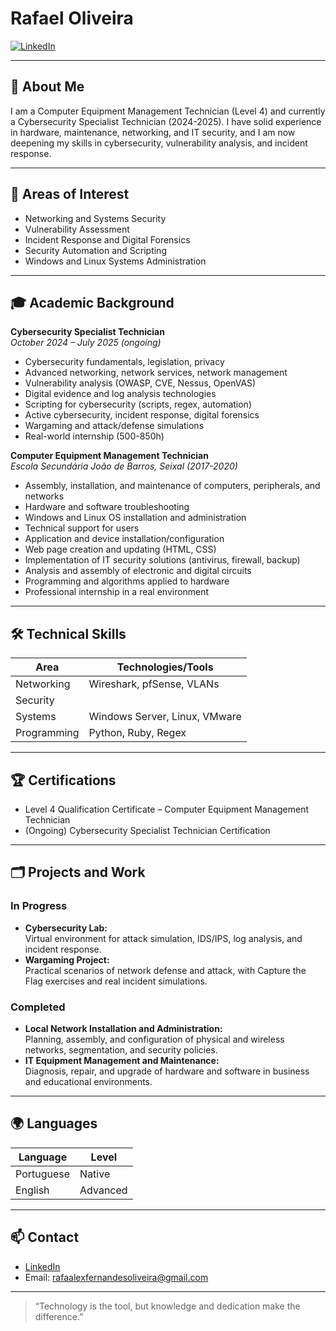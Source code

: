 # Rafael Oliveira

<a href="https://www.linkedin.com/in/rafael-oliveira-034506253/" target="_blank">
  <img src="https://img.shields.io/badge/LinkedIn-0077B5?style=for-the-badge&logo=linkedin&logoColor=white" alt="LinkedIn"/>
</a>

---

## 👤 About Me

I am a Computer Equipment Management Technician (Level 4) and currently a Cybersecurity Specialist Technician (2024-2025). I have solid experience in hardware, maintenance, networking, and IT security, and I am now deepening my skills in cybersecurity, vulnerability analysis, and incident response.

---

## 🚀 Areas of Interest

- Networking and Systems Security
- Vulnerability Assessment
- Incident Response and Digital Forensics
- Security Automation and Scripting
- Windows and Linux Systems Administration

---

## 🎓 Academic Background

**Cybersecurity Specialist Technician**  
*October 2024 – July 2025 (ongoing)*  

- Cybersecurity fundamentals, legislation, privacy
- Advanced networking, network services, network management
- Vulnerability analysis (OWASP, CVE, Nessus, OpenVAS)
- Digital evidence and log analysis technologies
- Scripting for cybersecurity (scripts, regex, automation)
- Active cybersecurity, incident response, digital forensics
- Wargaming and attack/defense simulations
- Real-world internship (500-850h)

**Computer Equipment Management Technician**  
*Escola Secundária João de Barros, Seixal (2017-2020)*  

- Assembly, installation, and maintenance of computers, peripherals, and networks
- Hardware and software troubleshooting
- Windows and Linux OS installation and administration
- Technical support for users
- Application and device installation/configuration
- Web page creation and updating (HTML, CSS)
- Implementation of IT security solutions (antivirus, firewall, backup)
- Analysis and assembly of electronic and digital circuits
- Programming and algorithms applied to hardware
- Professional internship in a real environment

---

## 🛠️ Technical Skills

| Area                | Technologies/Tools           |
|---------------------|-----------------------------|
| Networking          | Wireshark, pfSense, VLANs   |
| Security            |                             |
| Systems             | Windows Server, Linux, VMware|
| Programming         | Python, Ruby, Regex         |

---

## 🏆 Certifications

- Level 4 Qualification Certificate – Computer Equipment Management Technician
- (Ongoing) Cybersecurity Specialist Technician Certification

---

## 🗂️ Projects and Work

### In Progress
- **Cybersecurity Lab:**  
  Virtual environment for attack simulation, IDS/IPS, log analysis, and incident response.
- **Wargaming Project:**  
  Practical scenarios of network defense and attack, with Capture the Flag exercises and real incident simulations.

### Completed
- **Local Network Installation and Administration:**  
  Planning, assembly, and configuration of physical and wireless networks, segmentation, and security policies.
- **IT Equipment Management and Maintenance:**  
  Diagnosis, repair, and upgrade of hardware and software in business and educational environments.

---

## 🌍 Languages

| Language    | Level                    |
|-------------|--------------------------|
| Portuguese  | Native                   |
| English     | Advanced|

---

## 📫 Contact

- [LinkedIn](https://www.linkedin.com/in/rafael-oliveira-034506253/)
- Email: rafaalexfernandesoliveira@gmail.com

---

> “Technology is the tool, but knowledge and dedication make the difference.”
